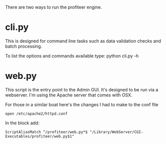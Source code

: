 There are two ways to run the profiteer engine.

cli.py
======
This is designed for command line tasks such as data validation checks
and batch processing.

To list the options and commands available type:
    python cli.py -h

web.py
======
This script is the entry point to the Admin GUI. It's designed to be run
via a webserver. I'm using the Apache server that comes with OSX.

For those in a similar boat here's the changes I had to make to the conf file

    open /etc/apache2/httpd.conf

In the <IfModule alias_module> block add:

    ScriptAliasMatch ^/profiteer/web.py*$ "/Library/WebServer/CGI-Executables/profiteer/web.py$1"

